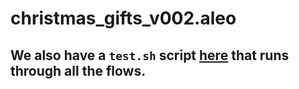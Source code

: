 # christmas_gifts_v002.aleo

## We also have a `test.sh` script [here](test.sh) that runs through all the flows.